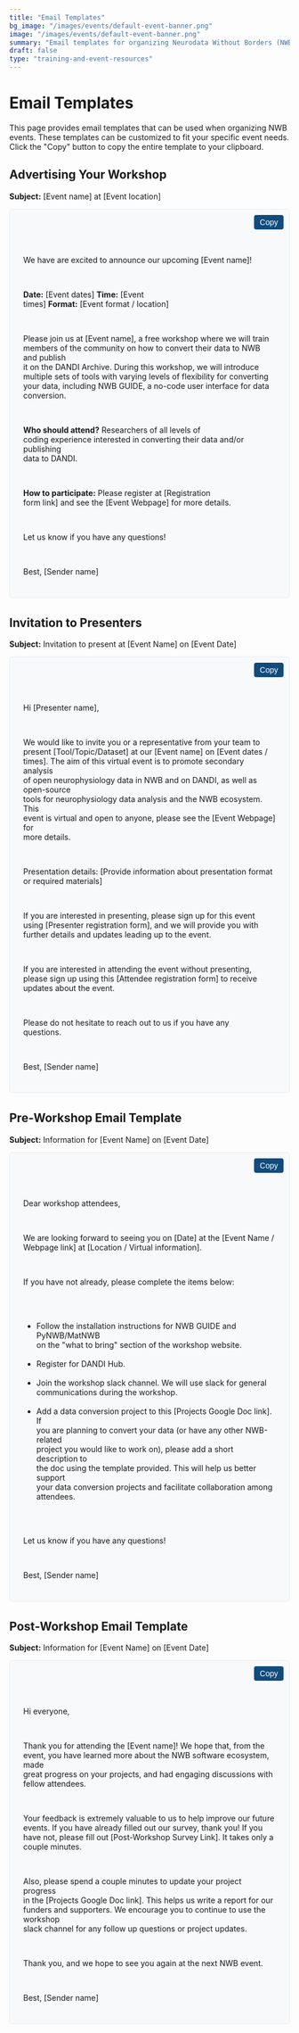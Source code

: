 ```yaml
---
title: "Email Templates"
bg_image: "/images/events/default-event-banner.png"
image: "/images/events/default-event-banner.png"
summary: "Email templates for organizing Neurodata Without Borders (NWB) events."
draft: false
type: "training-and-event-resources"
---
```


<style>
.email-template {
  background-color: #f8f9fa;
  border: 1px solid #e9ecef;
  border-radius: 5px;
  padding: 1.5rem;
  margin-bottom: 2rem;
  position: relative;
}

.copy-btn {
  position: absolute;
  top: 10px;
  right: 10px;
  background-color: #114B7C;
  color: white;
  border: none;
  border-radius: 4px;
  padding: 5px 10px;
  font-size: 14px;
  cursor: pointer;
  transition: background-color 0.3s;
}

.copy-btn:hover {
  background-color: #d17128;
}

.template-content {
  white-space: pre-wrap;
  font-family: "Inter", sans-serif;
  margin-top: 10px;
}
</style>

# Email Templates

This page provides email templates that can be used when organizing NWB events. These templates can be customized to fit your specific event needs. Click the "Copy" button to copy the entire template to your clipboard.

<script>
function copyToClipboard(id) {
  const text = document.getElementById(id).innerText;
  navigator.clipboard.writeText(text).then(function() {
    const btn = document.querySelector(`button[onclick="copyToClipboard('${id}')"]`);
    const originalText = btn.innerText;
    btn.innerText = "Copied!";
    setTimeout(function() {
      btn.innerText = originalText;
    }, 2000);
  }).catch(function(err) {
    console.error('Could not copy text: ', err);
  });
}
</script>

## Advertising Your Workshop

**Subject:** [Event name] at [Event location]

<div class="email-template">
  <button class="copy-btn" onclick="copyToClipboard('advertising-template')">Copy</button>
  <div id="advertising-template" class="template-content">

We have are excited to announce our upcoming [Event name]!

**Date:** [Event dates]
**Time:** [Event times]
**Format:** [Event format / location]

Please join us at [Event name], a free workshop where we will train members of the community on how to convert their data to NWB and publish it on the DANDI Archive. During this workshop, we will introduce multiple sets of tools with varying levels of flexibility for converting your data, including NWB GUIDE, a no-code user interface for data conversion.

**Who should attend?**
Researchers of all levels of coding experience interested in converting their data and/or publishing data to DANDI.

**How to participate:**
Please register at [Registration form link] and see the [Event Webpage] for more details.

Let us know if you have any questions!

Best,
[Sender name]</div>
</div>

## Invitation to Presenters

**Subject:** Invitation to present at [Event Name] on [Event Date]

<div class="email-template">
  <button class="copy-btn" onclick="copyToClipboard('invitation-template')">Copy</button>
  <div id="invitation-template" class="template-content">
  
Hi [Presenter name],

We would like to invite you or a representative from your team to present [Tool/Topic/Dataset] at our [Event name] on [Event dates / times]. The aim of this virtual event is to promote secondary analysis of open neurophysiology data in NWB and on DANDI, as well as open-source tools for neurophysiology data analysis and the NWB ecosystem. This event is virtual and open to anyone, please see the [Event Webpage] for more details.

Presentation details: [Provide information about presentation format or required materials]

If you are interested in presenting, please sign up for this event using [Presenter registration form], and we will provide you with further details and updates leading up to the event.

If you are interested in attending the event without presenting, please sign up using this [Attendee registration form] to receive updates about the event.

Please do not hesitate to reach out to us if you have any questions.

Best,
[Sender name]</div>
</div>

## Pre-Workshop Email Template

**Subject:** Information for [Event Name] on [Event Date]

<div class="email-template">
  <button class="copy-btn" onclick="copyToClipboard('pre-workshop-template')">Copy</button>
  <div id="pre-workshop-template" class="template-content">
  
Dear workshop attendees,

We are looking forward to seeing you on [Date] at the [Event Name / Webpage link] at [Location / Virtual information].
 
If you have not already, please complete the items below: 
- Follow the installation instructions for NWB GUIDE and PyNWB/MatNWB on the "what to bring" section of the workshop website.
- Register for DANDI Hub.
- Join the workshop slack channel. We will use slack for general communications during the workshop.
- Add a data conversion project to this [Projects Google Doc link]. If you are planning to convert your data (or have any other NWB-related project you would like to work on), please add a short description to the doc using the template provided. This will help us better support your data conversion projects and facilitate collaboration among attendees.

Let us know if you have any questions!

Best,
[Sender name]</div>
</div>

## Post-Workshop Email Template

**Subject:** Information for [Event Name] on [Event Date]

<div class="email-template">
  <button class="copy-btn" onclick="copyToClipboard('post-workshop-template')">Copy</button>
  <div id="post-workshop-template" class="template-content">

Hi everyone,

Thank you for attending the [Event name]! We hope that, from the event, you have learned more about the NWB software ecosystem, made great progress on your projects, and had engaging discussions with fellow attendees.

Your feedback is extremely valuable to us to help improve our future events. If you have already filled out our survey, thank you! If you have not, please fill out [Post-Workshop Survey Link]. It takes only a couple minutes.

Also, please spend a couple minutes to update your project progress in the [Projects Google Doc link]. This helps us write a report for our funders and supporters. We encourage you to continue to use the workshop slack channel for any follow up questions or project updates.

Thank you, and we hope to see you again at the next NWB event.

Best,
[Sender name]</div>
</div>
